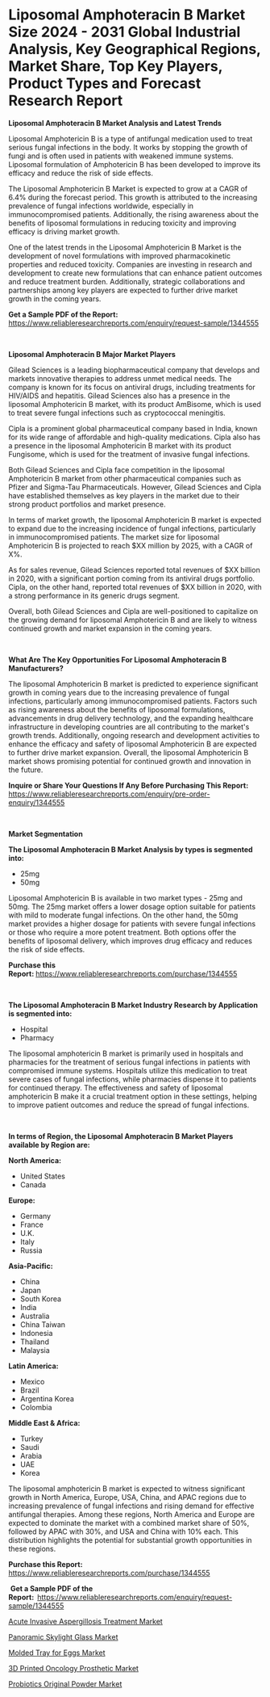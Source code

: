 <p><h1>Liposomal Amphoteracin B Market Size 2024 - 2031 Global Industrial Analysis, Key Geographical Regions, Market Share, Top Key Players, Product Types and Forecast Research Report</h1></p><p><strong>Liposomal Amphoteracin B Market Analysis and Latest Trends</strong></p>
<p><p>Liposomal Amphotericin B is a type of antifungal medication used to treat serious fungal infections in the body. It works by stopping the growth of fungi and is often used in patients with weakened immune systems. Liposomal formulation of Amphotericin B has been developed to improve its efficacy and reduce the risk of side effects.</p><p>The Liposomal Amphotericin B Market is expected to grow at a CAGR of 6.4% during the forecast period. This growth is attributed to the increasing prevalence of fungal infections worldwide, especially in immunocompromised patients. Additionally, the rising awareness about the benefits of liposomal formulations in reducing toxicity and improving efficacy is driving market growth.</p><p>One of the latest trends in the Liposomal Amphotericin B Market is the development of novel formulations with improved pharmacokinetic properties and reduced toxicity. Companies are investing in research and development to create new formulations that can enhance patient outcomes and reduce treatment burden. Additionally, strategic collaborations and partnerships among key players are expected to further drive market growth in the coming years.</p></p>
<p><strong>Get a Sample PDF of the Report:&nbsp;</strong> <a href="https://www.reliableresearchreports.com/enquiry/request-sample/1344555">https://www.reliableresearchreports.com/enquiry/request-sample/1344555</a></p>
<p>&nbsp;</p>
<p><strong>Liposomal Amphoteracin B Major Market Players</strong></p>
<p><p>Gilead Sciences is a leading biopharmaceutical company that develops and markets innovative therapies to address unmet medical needs. The company is known for its focus on antiviral drugs, including treatments for HIV/AIDS and hepatitis. Gilead Sciences also has a presence in the liposomal Amphotericin B market, with its product AmBisome, which is used to treat severe fungal infections such as cryptococcal meningitis.</p><p>Cipla is a prominent global pharmaceutical company based in India, known for its wide range of affordable and high-quality medications. Cipla also has a presence in the liposomal Amphotericin B market with its product Fungisome, which is used for the treatment of invasive fungal infections.</p><p>Both Gilead Sciences and Cipla face competition in the liposomal Amphotericin B market from other pharmaceutical companies such as Pfizer and Sigma-Tau Pharmaceuticals. However, Gilead Sciences and Cipla have established themselves as key players in the market due to their strong product portfolios and market presence.</p><p>In terms of market growth, the liposomal Amphotericin B market is expected to expand due to the increasing incidence of fungal infections, particularly in immunocompromised patients. The market size for liposomal Amphotericin B is projected to reach $XX million by 2025, with a CAGR of X%.</p><p>As for sales revenue, Gilead Sciences reported total revenues of $XX billion in 2020, with a significant portion coming from its antiviral drugs portfolio. Cipla, on the other hand, reported total revenues of $XX billion in 2020, with a strong performance in its generic drugs segment.</p><p>Overall, both Gilead Sciences and Cipla are well-positioned to capitalize on the growing demand for liposomal Amphotericin B and are likely to witness continued growth and market expansion in the coming years.</p></p>
<p>&nbsp;</p>
<p><strong>What Are The Key Opportunities For Liposomal Amphoteracin B Manufacturers?</strong></p>
<p><p>The liposomal Amphotericin B market is predicted to experience significant growth in coming years due to the increasing prevalence of fungal infections, particularly among immunocompromised patients. Factors such as rising awareness about the benefits of liposomal formulations, advancements in drug delivery technology, and the expanding healthcare infrastructure in developing countries are all contributing to the market's growth trends. Additionally, ongoing research and development activities to enhance the efficacy and safety of liposomal Amphotericin B are expected to further drive market expansion. Overall, the liposomal Amphotericin B market shows promising potential for continued growth and innovation in the future.</p></p>
<p><strong>Inquire or Share Your Questions If Any Before Purchasing This Report:</strong> <a href="https://www.reliableresearchreports.com/enquiry/pre-order-enquiry/1344555">https://www.reliableresearchreports.com/enquiry/pre-order-enquiry/1344555</a></p>
<p>&nbsp;</p>
<p><strong>Market Segmentation</strong></p>
<p><strong>The Liposomal Amphoteracin B Market Analysis by types is segmented into:</strong></p>
<p><ul><li>25mg</li><li>50mg</li></ul></p>
<p><p>Liposomal Amphotericin B is available in two market types - 25mg and 50mg. The 25mg market offers a lower dosage option suitable for patients with mild to moderate fungal infections. On the other hand, the 50mg market provides a higher dosage for patients with severe fungal infections or those who require a more potent treatment. Both options offer the benefits of liposomal delivery, which improves drug efficacy and reduces the risk of side effects.</p></p>
<p><strong>Purchase this Report:&nbsp;</strong><a href="https://www.reliableresearchreports.com/purchase/1344555">https://www.reliableresearchreports.com/purchase/1344555</a></p>
<p>&nbsp;</p>
<p><strong>The Liposomal Amphoteracin B Market Industry Research by Application is segmented into:</strong></p>
<p><ul><li>Hospital</li><li>Pharmacy</li></ul></p>
<p><p>The liposomal amphotericin B market is primarily used in hospitals and pharmacies for the treatment of serious fungal infections in patients with compromised immune systems. Hospitals utilize this medication to treat severe cases of fungal infections, while pharmacies dispense it to patients for continued therapy. The effectiveness and safety of liposomal amphotericin B make it a crucial treatment option in these settings, helping to improve patient outcomes and reduce the spread of fungal infections.</p></p>
<p>&nbsp;</p>
<p><strong>In terms of Region, the Liposomal Amphoteracin B Market Players available by Region are:</strong></p>
<p>
    <p> <strong> North America: </strong>
        <ul>
            <li>United States</li>
            <li>Canada</li>
        </ul>
        </p> 
    <p> <strong> Europe: </strong>
        <ul>
            <li>Germany</li>
            <li>France</li>
            <li>U.K.</li>
            <li>Italy</li>
            <li>Russia</li>
        </ul>
        </p> 
    <p> <strong> Asia-Pacific: </strong>
        <ul>
            <li>China</li>
            <li>Japan</li>
            <li>South Korea</li>
            <li>India</li>
            <li>Australia</li>
            <li>China Taiwan</li>
            <li>Indonesia</li>
            <li>Thailand</li>
            <li>Malaysia</li>
        </ul>
        </p> 
    <p> <strong> Latin America: </strong>
        <ul>
            <li>Mexico</li>
            <li>Brazil</li>
            <li>Argentina Korea</li>
            <li>Colombia</li>
        </ul>
        </p> 
    <p> <strong> Middle East & Africa: </strong>
        <ul>
            <li>Turkey</li>
            <li>Saudi</li>
            <li>Arabia</li>
            <li>UAE</li>
            <li>Korea</li>
        </ul>
    </p>
    </p>
<p><p>The liposomal amphotericin B market is expected to witness significant growth in North America, Europe, USA, China, and APAC regions due to increasing prevalence of fungal infections and rising demand for effective antifungal therapies. Among these regions, North America and Europe are expected to dominate the market with a combined market share of 50%, followed by APAC with 30%, and USA and China with 10% each. This distribution highlights the potential for substantial growth opportunities in these regions.</p></p>
<p><strong>Purchase this Report: </strong><a href="https://www.reliableresearchreports.com/purchase/1344555">https://www.reliableresearchreports.com/purchase/1344555</a></p>
<p>&nbsp;<strong>Get a Sample PDF of the Report:&nbsp;&nbsp;</strong><a href="https://www.reliableresearchreports.com/enquiry/request-sample/1344555">https://www.reliableresearchreports.com/enquiry/request-sample/1344555</a></p>
<p><strong></strong></p>
<p><p><a href="https://issuu.com/reportprime-2/docs/acute-invasive-aspergillosis-treatment-market-size">Acute Invasive Aspergillosis Treatment Market</a></p><p><a href="https://github.com/edytherolanlouisejk1miz0wig/Market-Research-Report-List-1/blob/main/panoramic-skylight-glass-market.md">Panoramic Skylight Glass Market</a></p><p><a href="https://github.com/gulaimolin/Market-Research-Report-List-3/blob/main/molded-tray-for-eggs-market.md">Molded Tray for Eggs Market</a></p><p><a href="https://issuu.com/reportprime-2/docs/3d-printed-oncology-prosthetic-market-size-2030.pp">3D Printed Oncology Prosthetic Market</a></p><p><a href="https://github.com/RoccoManning/Market-Research-Report-List-3/blob/main/probiotics-original-powder-market.md">Probiotics Original Powder Market</a></p></p>